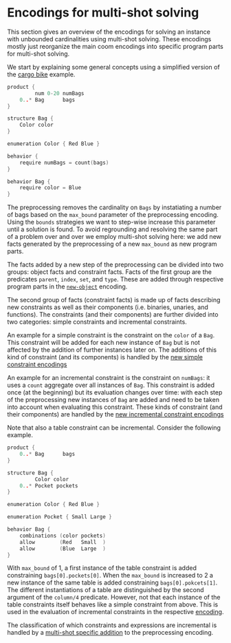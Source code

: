 # Encodings for multi-shot solving

This section gives an overview of the encodings for solving an instance with unbounded cardinalities using multi-shot solving.
These encodings mostly just reorganize the main coom encodings into specific program parts for multi-shot solving.

We start by explaining some general concepts using a simplified version of the [cargo bike][cargo-bike] example.

```cpp
product {
         num 0-20 numBags
    0..* Bag      bags
}

structure Bag {
    Color color
}

enumeration Color { Red Blue }

behavior {
    require numBags = count(bags)
}

behavior Bag {
    require color = Blue
}
```

[cargo-bike]: ../../../examples/cargo-bike.md

The preprocessing removes the cardinality on `Bags` by instatiating a number of bags based on the `max_bound` parameter of the preprocessing encoding.
Using the `bounds` strategies we want to step-wise increase this parameter until a solution is found.
To avoid regrounding and resolving the same part of a problem over and over we employ multi-shot solving here: we add new facts generated by the preprocessing of a new `max_bound` as new program parts.

The facts added by a new step of the preprocessing can be divided into two groups: object facts and constraint facts.
Facts of the first group are the predicates `parent`, `index`, `set`, and `type`.
These are added through respective program parts in the [`new-object`][new-object] encoding.

[new-object]: new-object.md
        
The second group of facts (constraint facts) is made up of facts describing new constraints as well as their components (i.e. binaries, unaries, and functions).
The constraints (and their components) are further divided into two categories: simple constraints and incremental constraints.

An example for a simple constraint is the constraint on the `color` of a `Bag`.
This constraint will be added for each new instance of `Bag` but is not affected by the addition of further instances later on.
The additions of this kind of constraint (and its components) is handled by the [new simple constraint encodings][simple-constraint]

[simple-constraint]: simple-constraint.md

An example for an incremental constraint is the constraint on `numBags`: it uses a `count` aggregate over all instances of `Bag`.
This constraint is added once (at the beginning) but its evaluation changes over time: with each step of the preprocessing new instances of `Bag` are added and need to be taken into account when evaluating this constraint.
These kinds of constraint (and their components) are handled by the [new incremental constraint encodings][incremental-constraint]

Note that also a table constraint can be incremental.
Consider the following example.

```cpp
product {
    0..* Bag      bags
}

structure Bag {
         Color color
    0..* Pocket pockets
}

enumeration Color { Red Blue }

enumeration Pocket { Small Large }

behavior Bag {
    combinations (color pockets)
    allow        (Red   Small  )
    allow        (Blue  Large  )
}
```

With `max_bound` of 1, a first instance of the table constraint is added constraining `bags[0].pockets[0]`.
When the `max_bound` is increased to 2 a new instance of the same table is added constraining `bags[0].pokcets[1]`.
The different instantiations of a table are distinguished by the second argument of the `column/4` predicate.
However, not that each instance of the table constraints itself behaves like a simple constraint from above.
This is used in the evaluation of incremental constraints in the respective [encoding][incremental-constraint].

[incremental-constraint]: incremental-constraint.md

The classification of which constraints and expressions are incremental is handled by a [multi-shot specific addition][multi-preprocessing] to the preprocessing encoding.

[multi-preprocessing]: preprocessing.md

